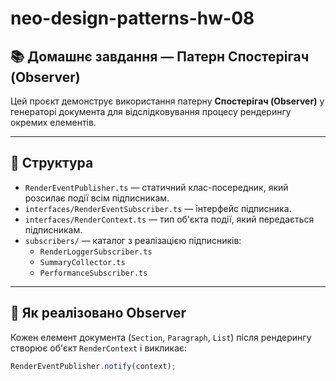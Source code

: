 # neo-design-patterns-hw-08

## 📚 Домашнє завдання — Патерн Спостерігач (Observer)

Цей проєкт демонструє використання патерну **Спостерігач (Observer)** у генераторі документа для відслідковування процесу рендерингу окремих елементів.

---

## 📐 Структура

- `RenderEventPublisher.ts` — статичний клас-посередник, який розсилає події всім підписникам.
- `interfaces/RenderEventSubscriber.ts` — інтерфейс підписника.
- `interfaces/RenderContext.ts` — тип об'єкта події, який передається підписникам.
- `subscribers/` — каталог з реалізацією підписників:
  - `RenderLoggerSubscriber.ts`
  - `SummaryCollector.ts`
  - `PerformanceSubscriber.ts`

---

## 🧩 Як реалізовано Observer

Кожен елемент документа (`Section`, `Paragraph`, `List`) після рендерингу створює об'єкт `RenderContext` і викликає:

```ts
RenderEventPublisher.notify(context);
```
